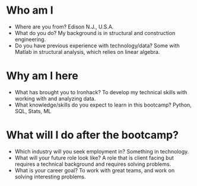 # Who am I

* Where are you from? Edison N.J., U.S.A.
* What do you do? My background is in structural and construction engineering.
* Do you have previous experience with technology/data? Some with Matlab in structural analysis, which relies on linear algebra.

# Why am I here

* What has brought you to Ironhack? To develop my technical skills with working with and analyzing data.
* What knowledge/skills do you expect to learn in this bootcamp? Python, SQL, Stats, ML

# What will I do after the bootcamp?

* Which industry will you seek employment in? Something in technology.
* What will your future role look like? A role that is client facing but requires a technical background and requires solving problems.
* What is your career goal? To work with great teams, and work on solving interesting problems.
